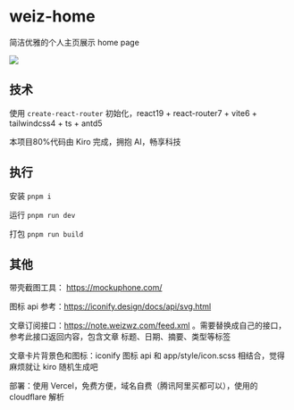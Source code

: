 # weiz-home

简洁优雅的个人主页展示 home page

![](https://p.weizwz.com/weizwz_home_fa1de45a5b1594a1.webp)

## 技术

使用 `create-react-router` 初始化，react19 + react-router7 + vite6 + tailwindcss4 + ts + antd5

本项目80%代码由 Kiro 完成，拥抱 AI，畅享科技

## 执行

安装 `pnpm i`

运行 `pnpm run dev`

打包 `pnpm run build`

## 其他

带壳截图工具： https://mockuphone.com/

图标 api 参考：https://iconify.design/docs/api/svg.html

文章订阅接口：https://note.weizwz.com/feed.xml 。需要替换成自己的接口，参考此接口返回内容，包含文章 标题、日期、摘要、类型等标签

文章卡片背景色和图标：iconify 图标 api 和 app/style/icon.scss 相结合，觉得麻烦就让 kiro 随机生成吧

部署：使用 Vercel，免费方便，域名自费（腾讯阿里买都可以），使用的 cloudflare 解析


